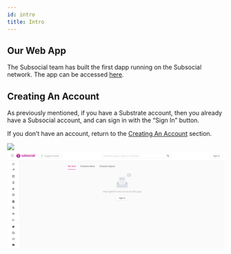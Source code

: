 ```yaml
---
id: intro
title: Intro
---
```

## Our Web App

The Subsocial team has built the first dapp running on the Subsocial network. The app can be accessed [here](https://app.subsocial.network).

## Creating An Account
As previously mentioned, if you have a Substrate account, then you already have a Subsocial account, and can sign in with the “Sign In” button. 

If you don’t have an account, return to the [Creating An Account](../account-setup/CreatingAnAccount.md) section.

![](https://media.discordapp.net/attachments/893485384154095640/963462205133688862/image2.png?width=1440&height=641)
![](../../../../static/img/getting-started-7.png)
